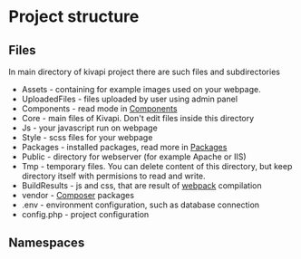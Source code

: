 # Project structure
## Files
In main directory of kivapi project there are such files and subdirectories
 * Assets - containing for example images used on your webpage.
 * UploadedFiles - files uploaded by user using admin panel
 * Components - read mode in [Components](components.md)
 * Core - main files of Kivapi. Don't edit files inside this directory
 * Js - your javascript run on webpage
 * Style - scss files for your webpage
 * Packages - installed packages, read more in [Packages](packages.md)
 * Public - directory for webserver (for example Apache or IIS)
 * Tmp - temporary files. You can delete content of this directory, but keep directory itself with permisions to read and write.
 * BuildResults - js and css, that are result of [webpack](https://webpack.js.org/) compilation
 * vendor - [Composer](https://getcomposer.org/) packages
 * .env - environment configuration, such as database connection
 * config.php - project configuration

## Namespaces